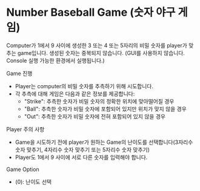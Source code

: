 # Number Baseball Game (숫자 야구 게임)
Computer가 1에서 9 사이에 생성한 3 또는 4 또는 5자리의 비밀 숫자를 player가 맞추는 game입니다. 생성된 숫자는 중복되지 않습니다.
(GUI를 사용하지 않습니다. Console 실행 가능한 환경에서 실행됩니다.)

Game 진행
- Player는 computer의 비밀 숫자를 추측하기 위해 시도합니다.
- 각 추측에 대해 게임은 다음과 같은 정보를 제공합니다:
    - "Strike": 추측한 숫자가 비밀 숫자의 정확한 위치에 맞아떨어질 경우
    - "Ball": 추측한 숫자가 비밀 숫자에 포함되어 있지만 위치가 맞지 않을 경우
    - "Out": 추측한 숫자가 비밀 숫자에 전혀 포함되어 있지 않을 경우

Player 주의 사항
- Game을 시도하기 전에 player가 원하는 Game의 난이도를 선택합니다(3자리수 숫자 맞추기, 4자리수 숫자 맞추기 또는 5자리수 숫자 맞추기)
- Player도 1에서 9 사이에 서로 다른 숫자를 입력해야 합니다.

Game Option
- (0): 난이도 선택
